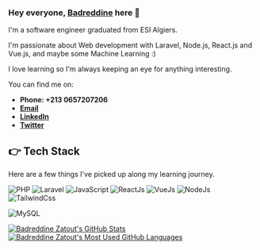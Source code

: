 ### Hey everyone, [Badreddine](https://badreddinezatout.github.io/) here 👋

I'm a software engineer graduated from ESI Algiers.

I'm passionate about Web development with Laravel, Node.js, React.js and Vue.js, and maybe some Machine Learning :)

I love learning so I'm always keeping an eye for anything interesting.

You can find me on:

- **Phone: +213 0657207206**
- **[Email](hb_zatout@esi.dz)**
- **[LinkedIn](https://www.linkedin.com/in/badreddine-zatout/)**
- **[Twitter](https://twitter.com/B_Note_99)**

## 👉 Tech Stack

Here are a few things I've picked up along my learning journey.

![PHP](https://img.shields.io/badge/-PHP-7a86b8?style=for-the-badge&logo=php&logoColor=white)
![Laravel](https://img.shields.io/badge/Laravel-f9322c?style=for-the-badge&logo=laravel&logoColor=white)
![JavaScript](https://img.shields.io/badge/JS-F7DF1E?style=for-the-badge&logo=javascript&logoColor=white)
![ReactJs](https://img.shields.io/badge/ReactJs-61DBFB?style=for-the-badge&logo=react&logoColor=white)
![VueJs](https://img.shields.io/badge/VueJs-42b883?style=for-the-badge&logo=v&logoColor=white)
![NodeJs](https://img.shields.io/badge/NodeJs-3c873a?style=for-the-badge&logo=Node.js&logoColor=white)
![TailwindCss](https://img.shields.io/badge/TailwindCss-38bdf8?style=for-the-badge&logo=tailwindcss&logoColor=white)

![MySQL](https://img.shields.io/badge/MySQL-3e6e93?style=for-the-badge&logo=mysql&logoColor=white)

<a href="https://github.com/anuraghazra/github-readme-stats">
  <img align="top" src="https://github-readme-stats.vercel.app/api?username=BadreddineZatout&hide=contribs&count_private=true&theme=dracula&show_icons=true" alt="Badreddine Zatout's GitHub Stats" />
</a>

<a href="https://github.com/anuraghazra/github-readme-stats">
  <img align="top" src="https://github-readme-stats.vercel.app/api/top-langs/?username=BadreddineZatout&count_private=true&theme=dracula&show_icons=true&hide=css&layout=compact&card_width=270" alt="Badreddine Zatout's Most Used GitHub Languages" />
</a>
